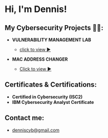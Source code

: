 <h1>Hi, I'm Dennis! </h1>

<h2> My Cybersecurity Projects 👨‍💻:</h2>

- <b>VULNERABILITY MANAGEMENT LAB</b>
  - [click to view ▶️](https://github.com/DeeOj/Vulnerability-Mangement-Lab)

- <b>MAC ADDRESS CHANGER</b>
  - [Click to view ▶️](https://github.com/DeeOj/MAC-Address-Changer)

  

<h2> Certificates & Certifications:</h2>

  - <b>Certified in Cybersecurity (ISC2)</b>
  - <b>IBM Cybersecurity Analyst Certificate</b> 


<h2> Contact me:</h2>

- denniscyb@gmail.com 
